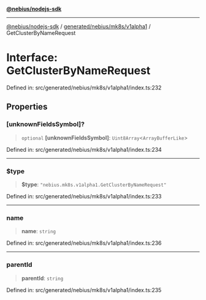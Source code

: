 [**@nebius/nodejs-sdk**](../../../../../README.md)

---

[@nebius/nodejs-sdk](../../../../../README.md) / [generated/nebius/mk8s/v1alpha1](../README.md) / GetClusterByNameRequest

# Interface: GetClusterByNameRequest

Defined in: src/generated/nebius/mk8s/v1alpha1/index.ts:232

## Properties

### \[unknownFieldsSymbol\]?

> `optional` **\[unknownFieldsSymbol\]**: `Uint8Array`\<`ArrayBufferLike`\>

Defined in: src/generated/nebius/mk8s/v1alpha1/index.ts:234

---

### $type

> **$type**: `"nebius.mk8s.v1alpha1.GetClusterByNameRequest"`

Defined in: src/generated/nebius/mk8s/v1alpha1/index.ts:233

---

### name

> **name**: `string`

Defined in: src/generated/nebius/mk8s/v1alpha1/index.ts:236

---

### parentId

> **parentId**: `string`

Defined in: src/generated/nebius/mk8s/v1alpha1/index.ts:235
